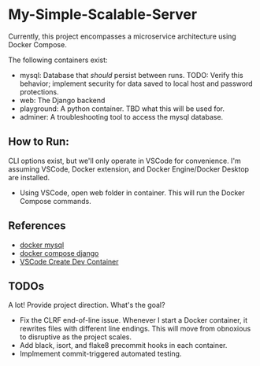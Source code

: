 # My-Simple-Scalable-Server

Currently, this project encompasses a microservice architecture using Docker Compose.

The following containers exist:

* mysql: Database that *should* persist between runs. TODO: Verify this behavior; implement security for data saved to local host and password protections.
* web: The Django backend
* playground: A python container. TBD what this will be used for.
* adminer: A troubleshooting tool to access the mysql 
database.

## How to Run:

CLI options exist, but we'll only operate in VSCode for convenience. I'm assuming VSCode, Docker extension, and Docker Engine/Docker Desktop are installed.

* Using VSCode, open web folder in container. This will run the Docker Compose commands.

## References

* [docker mysql](https://hub.docker.com/_/mysql)
* [docker compose django](https://docs.docker.com/samples/django/)
* [VSCode Create Dev Container](https://code.visualstudio.com/docs/remote/create-dev-container)


## TODOs

A lot! Provide project direction. What's the goal?

* Fix the CLRF end-of-line issue. Whenever I start a Docker container, it rewrites files with different line endings. This will move from obnoxious to disruptive as the project scales.
* Add black, isort, and flake8 precommit hooks in each container.
* Implmement commit-triggered automated testing.
